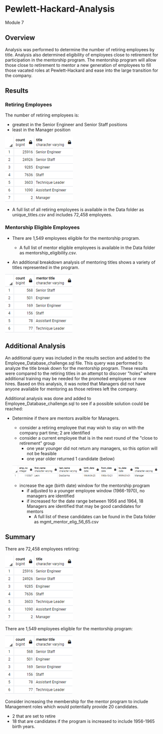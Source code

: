 # Pewlett-Hackard-Analysis
Module 7

## Overview

Analysis was performed to determine the number of retiring employees by title.  Analysis also determined eligibility of employees close to retirement for participation in the mentorship program. The mentorship program will allow those close to retirement to mentor a new generation of employees to fill those vacated roles at Pewlett-Hackard and ease into the large transition for the company.

## Results

### Retiring Employees

The number of retiring employees is:
  - greatest in the Senior Engineer and Senior Staff positions
  - least in the Manager position
  
 ![](Images/retiring_titles.png)
 
 - A full list of all retiring employees is available in the Data folder as unique_titles.csv and includes 72,458 employees. 

### Mentorship Eligible Employees
 
- There are 1,549 employees eligible for the mentorship program. 
  - A full list of mentor eligible employees is available in the Data folder as mentorship_eligibility.csv.
  
- An additional breakdown analysis of mentoring titles shows a variety of titles represented in the program. 

![](Images/mentoring_titles.png)

## Additional Analysis

An additional query was included in the results section and added to the Employee_Database_challenge.sql file.  This query was performed to analyze the title break down for the mentorship program.  These results were compared to the retiring titles in an attempt to discover "holes" where additional training may be needed for the promoted employees or new hires.  Based on this analysis, it was noted that Managers did not have anyone available for mentoring as those retirees left the company.

Additional analysis was done and added to Employee_Database_challenge.sql to see if a possible solution could be reached:

- Determine if there are mentors availble for Managers.
  - consider a retiring employee that may wish to stay on with the company part time; 2 are identified
  - consider a current employee that is in the next round of the "close to retirement" group
     - one year younger did not return any managers, so this option will not be feasible
     - one year older returned 1 candidate (below)
     
  ![](Images/mentor_elig_64.png)
  
  - increase the age (birth date) window for the mentorship program
     - if adjusted to a younger employee window (1966-1970), no managers are identified
     - if increased for the date range between 1956 and 1964, 18 Managers are identified that may be good candidates for mentors
       - A full list of these candidates can be found in the Data folder as mgmt_mentor_elig_56_65.csv 
     

## Summary

There are 72,458 employees retiring: 

![](Images/retiring_titles.png)
  
There are 1,549 employees eligible for the mentorship program:

![](Images/mentoring_titles.png)

Consider increasing the membership for the mentor program to include Management roles which would potentially provide 20 candidates.  
  - 2 that are set to retire
  - 18 that are candidates if the program is increased to include 1956-1965 birth years. 

